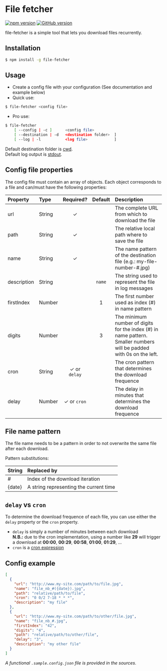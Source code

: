 File fetcher
============

[![npm version](https://badge.fury.io/js/file-fetcher.svg)](https://badge.fury.io/js/file-fetcher)
[![GitHub version](https://badge.fury.io/gh/pdonias%2Ffile-fetcher.svg)](https://badge.fury.io/gh/pdonias%2Ffile-fetcher)

file-fetcher is a simple tool that lets you download files recurrently.

## Installation

```sh
$ npm install -g file-fetcher
```

## Usage

- Create a config file with your configuration (See documentation and example below)
- Quick use:

```sh
$ file-fetcher <config file>
```

- Pro use:

```sh
$ file-fetcher
    [ --config | -c ]      <config file>
    [ --destination | -d   <destination folder>  ]
    [ --log | -l           <log file>            ]
```

Default destination folder is [cwd](https://en.wikipedia.org/wiki/Working_directory).
<br />
Default log output is [stdout](https://en.wikipedia.org/wiki/Standard_streams#Standard_output_.28stdout.29).

## Config file properties

The config file must contain an array of objects.
Each object corresponds to a file and can/must have the following properties:

| Property | Type | Required? | Default | Description |
|:---|:---|:---:|:---:|:---|
| url | String | ✓ |  | The complete URL from which to download the file |
| path | String | ✓ |  | The relative local path where to save the file |
| name | String | ✓ |  | The name pattern of the destination file (e.g.: my-file-number-#.jpg) |
| description | String |  | `name` | The string used to represent the file in log messages |
| firstIndex | Number |  | 1 | The first number used as index (#) in name pattern |
| digits | Number |  | 3 | The minimum number of digits for the index (#) in name pattern. Smaller numbers will be padded with 0s on the left. |
| cron | String | ✓ or `delay` |  | The cron pattern that determines the download frequence |
| delay | Number | ✓ or `cron` |  | The delay in minutes that determines the download frequence |

## File name pattern

The file name needs to be a pattern in order to not overwrite the same file after each download.

Pattern substitutions:

| String | Replaced by |
|:---|:---|
| # | Index of the download iteration |
| {date} | A string representing the current time |

## `delay` vs `cron`

To determine the download frequence of each file, you can use either the `delay` property or the `cron` property.
- `delay` is simply a number of minutes between each download<br/>
__N.B.:__ due to the cron implementation, using a number like **29** will trigger a download at **00:00**, **00:29**, **00:58**, **01:00**, **01:29**, ...
- `cron` is a [cron expression](https://en.wikipedia.org/wiki/Cron)

## Config example

```json
[
  {
    "url": "http://www.my-site.com/path/to/file.jpg",
    "name": "file_nb_#({date}).jpg",
    "path": "relative/path/to/file",
    "cron": "0 0/2 7-18 * * *",
    "description": "my file"
  },
  {
    "url": "http://www.my-site.com/path/to/other/file.jpg",
    "name": "file_nb_#.jpg",
    "firstIndex": "42",
    "digits": "4",
    "path": "relative/path/to/other/file",
    "delay": "3",
    "description": "my other file"
  }
]
```
*A functional `.sample.config.json` file is provided in the sources.*
